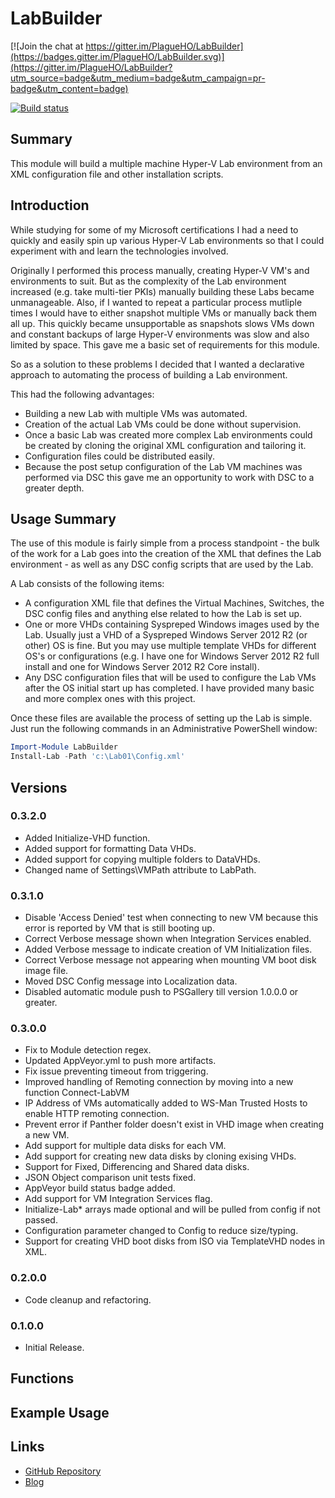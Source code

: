 LabBuilder
==========

[![Join the chat at https://gitter.im/PlagueHO/LabBuilder](https://badges.gitter.im/PlagueHO/LabBuilder.svg)](https://gitter.im/PlagueHO/LabBuilder?utm_source=badge&utm_medium=badge&utm_campaign=pr-badge&utm_content=badge)

[![Build status](https://ci.appveyor.com/api/projects/status/rcg7xmm97qhg2bjr/branch/master?svg=true)](https://ci.appveyor.com/project/PlagueHO/labbuilder/branch/master)


Summary
-------
This module will build a multiple machine Hyper-V Lab environment from an XML configuration file and other installation scripts.

Introduction
------------
While studying for some of my Microsoft certifications I had a need to quickly and easily spin up various Hyper-V Lab environments so that I could experiment with and learn the technologies involved.

Originally I performed this process manually, creating Hyper-V VM's and environments to suit. But as the complexity of the Lab environment increased (e.g. take multi-tier PKIs) manually building these Labs became unmanageable. Also, if I wanted to repeat a particular process mutliple times I would have to either snapshot multiple VMs or manually back them all up. This quickly became unsupportable as snapshots slows VMs down and constant backups of large Hyper-V environments was slow and also limited by space. This gave me a basic set of requirements for this module.

So as a solution to these problems I decided that I wanted a declarative approach to automating the process of building a Lab environment.

This had the following advantages:
+ Building a new Lab with multiple VMs was automated.
+ Creation of the actual Lab VMs could be done without supervision.
+ Once a basic Lab was created more complex Lab environments could be created by cloning the original XML configuration and tailoring it.
+ Configuration files could be distributed easily.
+ Because the post setup configuration of the Lab VM machines was performed via DSC this gave me an opportunity to work with DSC to a greater depth.

Usage Summary
-------------
The use of this module is fairly simple from a process standpoint - the bulk of the work for a Lab goes into the creation of the XML that defines the Lab environment - as well as any DSC config scripts that are used by the Lab.

A Lab consists of the following items:
- A configuration XML file that defines the Virtual Machines, Switches, the DSC config files and anything else related to how the Lab is set up.
- One or more VHDs containing Syspreped Windows images used by the Lab. Usually just a VHD of a Syspreped Windows Server 2012 R2 (or other) OS is fine. But you may use multiple template VHDs for different OS's or configurations (e.g. I have one for Windows Server 2012 R2 full install and one for Windows Server 2012 R2 Core install).
- Any DSC configuration files that will be used to configure the Lab VMs after the OS initial start up has completed. I have provided many basic and more complex ones with this project.

Once these files are available the process of setting up the Lab is simple. Just run the following commands in an Administrative PowerShell window:
```powershell
Import-Module LabBuilder
Install-Lab -Path 'c:\Lab01\Config.xml'
```

Versions
--------
### 0.3.2.0
* Added Initialize-VHD function.
* Added support for formatting Data VHDs.
* Added support for copying multiple folders to DataVHDs.
* Changed name of Settings\VMPath attribute to LabPath. 

### 0.3.1.0
* Disable 'Access Denied' test when connecting to new VM because this error is reported by VM that is still booting up.
* Correct Verbose message shown when Integration Services enabled.
* Added Verbose message to indicate creation of VM Initialization files.
* Correct Verbose message not appearing when mounting VM boot disk image file.
* Moved DSC Config message into Localization data.
* Disabled automatic module push to PSGallery till version 1.0.0.0 or greater.

### 0.3.0.0
* Fix to Module detection regex.
* Updated AppVeyor.yml to push more artifacts.
* Fix issue preventing timeout from triggering.
* Improved handling of Remoting connection by moving into a new function Connect-LabVM
* IP Address of VMs automatically added to WS-Man Trusted Hosts to enable HTTP remoting connection.
* Prevent error if Panther folder doesn't exist in VHD image when creating a new VM.
* Add support for multiple data disks for each VM.
* Add support for creating new data disks by cloning exising VHDs.
* Support for Fixed, Differencing and Shared data disks.
* JSON Object comparison unit tests fixed.
* AppVeyor build status badge added.
* Add support for VM Integration Services flag.
* Initialize-Lab* arrays made optional and will be pulled from config if not passed.
* Configuration parameter changed to Config to reduce size/typing.
* Support for creating VHD boot disks from ISO via TemplateVHD nodes in XML.

### 0.2.0.0
* Code cleanup and refactoring.

### 0.1.0.0
* Initial Release.

Functions
---------

Example Usage
-------------

Links
-----
- [GitHub Repository](https://github.com/PlagueHO/LabBuilder/)
- [Blog](https://dscottraynsford.wordpress.com/)
